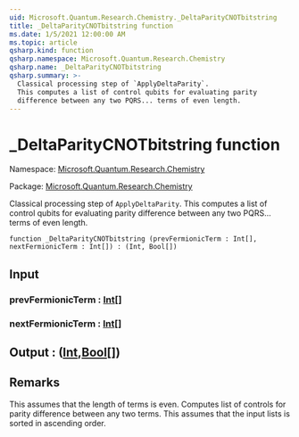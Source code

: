 ```yaml
---
uid: Microsoft.Quantum.Research.Chemistry._DeltaParityCNOTbitstring
title: _DeltaParityCNOTbitstring function
ms.date: 1/5/2021 12:00:00 AM
ms.topic: article
qsharp.kind: function
qsharp.namespace: Microsoft.Quantum.Research.Chemistry
qsharp.name: _DeltaParityCNOTbitstring
qsharp.summary: >-
  Classical processing step of `ApplyDeltaParity`.
  This computes a list of control qubits for evaluating parity
  difference between any two PQRS... terms of even length.
---
```


# _DeltaParityCNOTbitstring function

Namespace: [Microsoft.Quantum.Research.Chemistry](xref:Microsoft.Quantum.Research.Chemistry)

Package: [Microsoft.Quantum.Research.Chemistry](https://nuget.org/packages/Microsoft.Quantum.Research.Chemistry)


Classical processing step of `ApplyDeltaParity`.This computes a list of control qubits for evaluating paritydifference between any two PQRS... terms of even length.

```qsharp
function _DeltaParityCNOTbitstring (prevFermionicTerm : Int[], nextFermionicTerm : Int[]) : (Int, Bool[])
```


## Input

### prevFermionicTerm : [Int](xref:microsoft.quantum.lang-ref.int)[]




### nextFermionicTerm : [Int](xref:microsoft.quantum.lang-ref.int)[]





## Output : ([Int](xref:microsoft.quantum.lang-ref.int),[Bool](xref:microsoft.quantum.lang-ref.bool)[])



## Remarks

This assumes that the length of terms is even.Computes list of controls for parity difference between any two terms.This assumes that the input lists is sorted in ascending order.